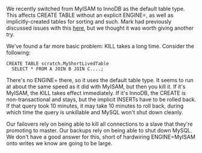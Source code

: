 <!--# set var="title" value="InnoDB as the default table type" -->
<!--# set var="date" value="2011-08-09" -->

<!--# include file="include/top.html" -->

We recently switched from MyISAM to InnoDB as the default table type. This affects CREATE TABLE without an explicit ENGINE=, as well as implicitly-created tables for sorting and such. Mark had previously discussed issues with this [here](http://mysqlha.blogspot.com/2009/06/what-could-possibly-go-wrong.html), but we thought it was worth giving another try.

We've found a far more basic problem: KILL takes a long time. Consider the following:

    CREATE TABLE scratch.MyShortLivedTable 
      SELECT * FROM A JOIN B JOIN C....;

There's no ENGINE= there, so it uses the default table type. It seems to run at about the same speed as it did with MyISAM, but then you kill it. If it's MyISAM, the KILL takes effect immediately. If it's InnoDB, the CREATE is non-transactional and stays, but the implicit INSERTs have to be rolled back. If that query took 10 minutes, it may take 10 minutes to roll back, during which time the query is unkillable and MySQL won't shut down cleanly.

Our failovers rely on being able to kill all connections to a slave that they're promoting to master. Our backups rely on being able to shut down MySQL. We don't have a good answer for this, short of hardwiring ENGINE=MyISAM onto writes we know are going to be large.

<!--# include file="include/bottom.html" -->

